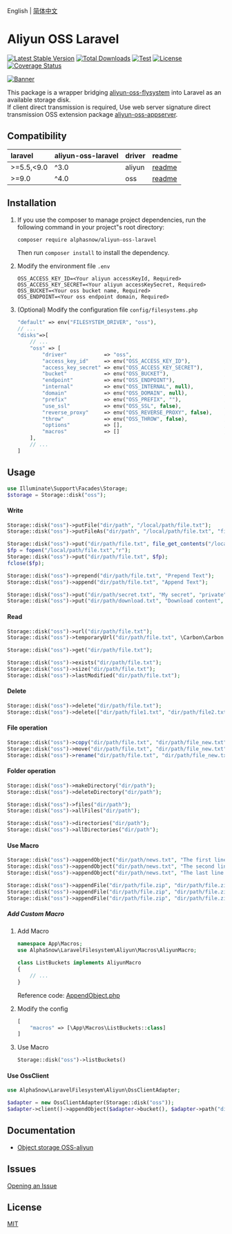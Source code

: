 English | [简体中文](README-CN.md)  

# Aliyun OSS Laravel

[![Latest Stable Version](https://poser.pugx.org/alphasnow/aliyun-oss-laravel/v/stable)](https://packagist.org/packages/alphasnow/aliyun-oss-laravel)
[![Total Downloads](https://poser.pugx.org/alphasnow/aliyun-oss-laravel/downloads)](https://packagist.org/packages/alphasnow/aliyun-oss-laravel)
[![Test](https://github.com/alphasnow/aliyun-oss-laravel/workflows/Test/badge.svg?branch=4.x)](https://github.com/alphasnow/aliyun-oss-laravel/actions?query=branch:4.x)
[![License](https://poser.pugx.org/alphasnow/aliyun-oss-laravel/license)](https://packagist.org/packages/alphasnow/aliyun-oss-laravel)
[![Coverage Status](https://coveralls.io/repos/github/alphasnow/aliyun-oss-laravel/badge.svg?branch=4)](https://coveralls.io/github/alphasnow/aliyun-oss-laravel?branch=4)

[![Banner](https://banners.beyondco.de/Aliyun%20OSS%20Laravel.png?theme=light&packageManager=composer+require&packageName=alphasnow%2Faliyun-oss-laravel&pattern=architect&style=style_1&description=Alibaba+Cloud+Object+Storage+Service+For+Laravel&md=1&showWatermark=1&fontSize=100px&images=https%3A%2F%2Flaravel.com%2Fimg%2Flogomark.min.svg)]()

This package is a wrapper bridging [aliyun-oss-flysystem](https://github.com/alphasnow/aliyun-oss-flysystem) into Laravel as an available storage disk.  
If client direct transmission is required, Use web server signature direct transmission OSS extension package [aliyun-oss-appserver](https://github.com/alphasnow/aliyun-oss-appserver).  

## Compatibility

| laravel      | aliyun-oss-laravel | driver | readme |
|:-------------|:-------------------|:-------|:-------|
| \>=5.5,\<9.0 | ^3.0               | aliyun | [readme](https://github.com/alphasnow/aliyun-oss-laravel/blob/3.x/README.md) |
| \>=9.0       | ^4.0               | oss    | [readme](https://github.com/alphasnow/aliyun-oss-laravel/blob/4.x/README.md) |

## Installation
1. If you use the composer to manage project dependencies, run the following command in your project"s root directory:
    ```bash
    composer require alphasnow/aliyun-oss-laravel
    ```
    Then run `composer install` to install the dependency.

2. Modify the environment file `.env`
    ```env
    OSS_ACCESS_KEY_ID=<Your aliyun accessKeyId, Required>
    OSS_ACCESS_KEY_SECRET=<Your aliyun accessKeySecret, Required>
    OSS_BUCKET=<Your oss bucket name, Required>
    OSS_ENDPOINT=<Your oss endpoint domain, Required>
    ```

3. (Optional) Modify the configuration file `config/filesystems.php`
    ```php
    "default" => env("FILESYSTEM_DRIVER", "oss"),
    // ...
    "disks"=>[
        // ...
        "oss" => [
            "driver"            => "oss",
            "access_key_id"     => env("OSS_ACCESS_KEY_ID"),           // Required, YourAccessKeyId
            "access_key_secret" => env("OSS_ACCESS_KEY_SECRET"),       // Required, YourAccessKeySecret
            "bucket"            => env("OSS_BUCKET"),                  // Required, For example: my-bucket
            "endpoint"          => env("OSS_ENDPOINT"),                // Required, For example: oss-cn-shanghai.aliyuncs.com
            "internal"          => env("OSS_INTERNAL", null),          // Optional, For example: oss-cn-shanghai-internal.aliyuncs.com
            "domain"            => env("OSS_DOMAIN", null),            // Optional, For example: oss.my-domain.com
            "prefix"            => env("OSS_PREFIX", ""),              // Optional, The prefix of the store path
            "use_ssl"           => env("OSS_SSL", false),              // Optional, Whether to use HTTPS
            "reverse_proxy"     => env("OSS_REVERSE_PROXY", false),    // Optional, Whether to use the Reverse proxy, such as nginx
            "throw"             => env("OSS_THROW", false),            // Optional, Whether to throw an exception that causes an error
            "options"           => [],                                 // Optional, Add global configuration parameters, For example: [\OSS\OssClient::OSS_CHECK_MD5 => false]
            "macros"            => []                                  // Optional, Add custom Macro, For example: [\App\Macros\ListBuckets::class, \App\Macros\CreateBucket::class]
        ],
        // ...
    ]
    ```

## Usage
```php
use Illuminate\Support\Facades\Storage;
$storage = Storage::disk("oss");
```
#### Write
```php
Storage::disk("oss")->putFile("dir/path", "/local/path/file.txt");
Storage::disk("oss")->putFileAs("dir/path", "/local/path/file.txt", "file.txt");

Storage::disk("oss")->put("dir/path/file.txt", file_get_contents("/local/path/file.txt"));
$fp = fopen("/local/path/file.txt","r");
Storage::disk("oss")->put("dir/path/file.txt", $fp);
fclose($fp);

Storage::disk("oss")->prepend("dir/path/file.txt", "Prepend Text"); 
Storage::disk("oss")->append("dir/path/file.txt", "Append Text");

Storage::disk("oss")->put("dir/path/secret.txt", "My secret", "private");
Storage::disk("oss")->put("dir/path/download.txt", "Download content", ["headers" => ["Content-Disposition" => "attachment;filename=download.txt"]]);
```

#### Read
```php
Storage::disk("oss")->url("dir/path/file.txt");
Storage::disk("oss")->temporaryUrl("dir/path/file.txt", \Carbon\Carbon::now()->addMinutes(30));

Storage::disk("oss")->get("dir/path/file.txt"); 

Storage::disk("oss")->exists("dir/path/file.txt"); 
Storage::disk("oss")->size("dir/path/file.txt"); 
Storage::disk("oss")->lastModified("dir/path/file.txt");
```

#### Delete
```php
Storage::disk("oss")->delete("dir/path/file.txt");
Storage::disk("oss")->delete(["dir/path/file1.txt", "dir/path/file2.txt"]);
```

#### File operation
```php
Storage::disk("oss")->copy("dir/path/file.txt", "dir/path/file_new.txt");
Storage::disk("oss")->move("dir/path/file.txt", "dir/path/file_new.txt");
Storage::disk("oss")->rename("dir/path/file.txt", "dir/path/file_new.txt");
```

#### Folder operation
```php
Storage::disk("oss")->makeDirectory("dir/path"); 
Storage::disk("oss")->deleteDirectory("dir/path");

Storage::disk("oss")->files("dir/path");
Storage::disk("oss")->allFiles("dir/path");

Storage::disk("oss")->directories("dir/path"); 
Storage::disk("oss")->allDirectories("dir/path"); 
```

#### Use Macro
```php
Storage::disk("oss")->appendObject("dir/path/news.txt", "The first line paragraph.", 0);
Storage::disk("oss")->appendObject("dir/path/news.txt", "The second line paragraph.", 25);
Storage::disk("oss")->appendObject("dir/path/news.txt", "The last line paragraph.", 51);

Storage::disk("oss")->appendFile("dir/path/file.zip", "dir/path/file.zip.001", 0);
Storage::disk("oss")->appendFile("dir/path/file.zip", "dir/path/file.zip.002", 1024);
Storage::disk("oss")->appendFile("dir/path/file.zip", "dir/path/file.zip.003", 1024);
```

##### Add Custom Macro
1. Add Macro
    ```php
    namespace App\Macros;
    use AlphaSnow\LaravelFilesystem\Aliyun\Macros\AliyunMacro;
    
    class ListBuckets implements AliyunMacro
    {
        // ... 
    }
    ```
   Reference code: [AppendObject.php](https://github.com/alphasnow/aliyun-oss-laravel/blob/4.5.0/src/Macros/AppendObject.php)

2. Modify the config
    ```php
    [
        "macros" => [\App\Macros\ListBuckets::class]
    ]
    ```

3. Use Macro
    ```php
    Storage::disk("oss")->listBuckets()
    ```

#### Use OssClient
```php
use AlphaSnow\LaravelFilesystem\Aliyun\OssClientAdapter;

$adapter = new OssClientAdapter(Storage::disk("oss"));
$adapter->client()->appendObject($adapter->bucket(), $adapter->path("dir/path/file.txt"), "contents", 0, $adapter->options(["visibility" => "private"]));
```

## Documentation
- [Object storage OSS-aliyun](https://www.alibabacloud.com/help/en/object-storage-service)

## Issues
[Opening an Issue](https://github.com/alphasnow/aliyun-oss-laravel/issues/new)

## License
[MIT](LICENSE)
